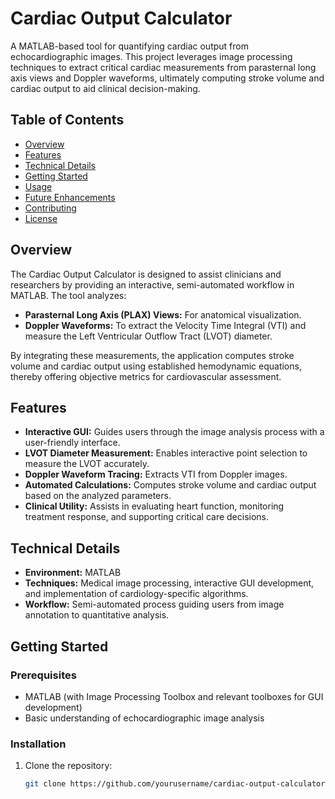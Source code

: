 # Cardiac Output Calculator

A MATLAB-based tool for quantifying cardiac output from echocardiographic images. This project leverages image processing techniques to extract critical cardiac measurements from parasternal long axis views and Doppler waveforms, ultimately computing stroke volume and cardiac output to aid clinical decision-making.

## Table of Contents

- [Overview](#overview)
- [Features](#features)
- [Technical Details](#technical-details)
- [Getting Started](#getting-started)
- [Usage](#usage)
- [Future Enhancements](#future-enhancements)
- [Contributing](#contributing)
- [License](#license)

## Overview

The Cardiac Output Calculator is designed to assist clinicians and researchers by providing an interactive, semi-automated workflow in MATLAB. The tool analyzes:
- **Parasternal Long Axis (PLAX) Views:** For anatomical visualization.
- **Doppler Waveforms:** To extract the Velocity Time Integral (VTI) and measure the Left Ventricular Outflow Tract (LVOT) diameter.

By integrating these measurements, the application computes stroke volume and cardiac output using established hemodynamic equations, thereby offering objective metrics for cardiovascular assessment.

## Features

- **Interactive GUI:** Guides users through the image analysis process with a user-friendly interface.
- **LVOT Diameter Measurement:** Enables interactive point selection to measure the LVOT accurately.
- **Doppler Waveform Tracing:** Extracts VTI from Doppler images.
- **Automated Calculations:** Computes stroke volume and cardiac output based on the analyzed parameters.
- **Clinical Utility:** Assists in evaluating heart function, monitoring treatment response, and supporting critical care decisions.

## Technical Details

- **Environment:** MATLAB
- **Techniques:** Medical image processing, interactive GUI development, and implementation of cardiology-specific algorithms.
- **Workflow:** Semi-automated process guiding users from image annotation to quantitative analysis.

## Getting Started

### Prerequisites

- MATLAB (with Image Processing Toolbox and relevant toolboxes for GUI development)
- Basic understanding of echocardiographic image analysis

### Installation

1. Clone the repository:
   ```bash
   git clone https://github.com/yourusername/cardiac-output-calculator.git
